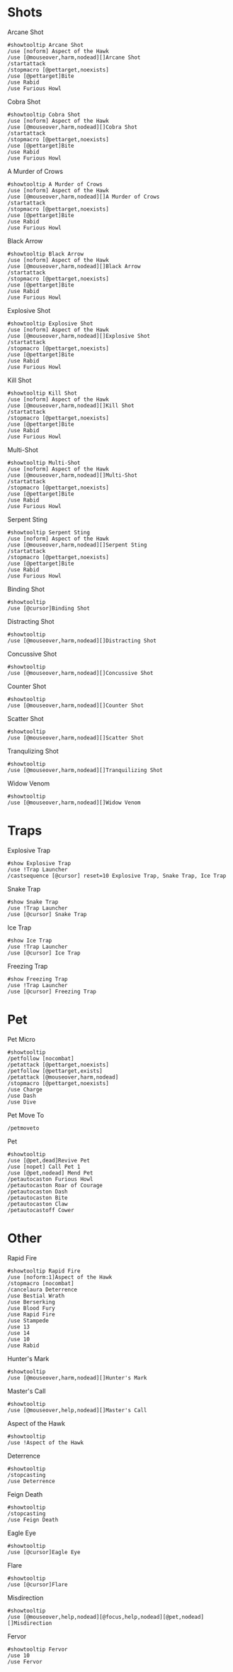 
# Shots
Arcane Shot
```
#showtooltip Arcane Shot
/use [noform] Aspect of the Hawk
/use [@mouseover,harm,nodead][]Arcane Shot
/startattack
/stopmacro [@pettarget,noexists]
/use [@pettarget]Bite
/use Rabid
/use Furious Howl
```

Cobra Shot
```
#showtooltip Cobra Shot
/use [noform] Aspect of the Hawk
/use [@mouseover,harm,nodead][]Cobra Shot
/startattack
/stopmacro [@pettarget,noexists]
/use [@pettarget]Bite
/use Rabid
/use Furious Howl
```

A Murder of Crows
```
#showtooltip A Murder of Crows
/use [noform] Aspect of the Hawk
/use [@mouseover,harm,nodead][]A Murder of Crows
/startattack
/stopmacro [@pettarget,noexists]
/use [@pettarget]Bite
/use Rabid
/use Furious Howl
```

Black Arrow
```
#showtooltip Black Arrow
/use [noform] Aspect of the Hawk
/use [@mouseover,harm,nodead][]Black Arrow
/startattack
/stopmacro [@pettarget,noexists]
/use [@pettarget]Bite
/use Rabid
/use Furious Howl
```

Explosive Shot
```
#showtooltip Explosive Shot
/use [noform] Aspect of the Hawk
/use [@mouseover,harm,nodead][]Explosive Shot
/startattack
/stopmacro [@pettarget,noexists]
/use [@pettarget]Bite
/use Rabid
/use Furious Howl
```

Kill Shot
```
#showtooltip Kill Shot
/use [noform] Aspect of the Hawk
/use [@mouseover,harm,nodead][]Kill Shot
/startattack
/stopmacro [@pettarget,noexists]
/use [@pettarget]Bite
/use Rabid
/use Furious Howl
```

Multi-Shot
```
#showtooltip Multi-Shot
/use [noform] Aspect of the Hawk
/use [@mouseover,harm,nodead][]Multi-Shot
/startattack
/stopmacro [@pettarget,noexists]
/use [@pettarget]Bite
/use Rabid
/use Furious Howl
```

Serpent Sting
```
#showtooltip Serpent Sting
/use [noform] Aspect of the Hawk
/use [@mouseover,harm,nodead][]Serpent Sting
/startattack
/stopmacro [@pettarget,noexists]
/use [@pettarget]Bite
/use Rabid
/use Furious Howl
```

Binding Shot
```
#showtooltip
/use [@cursor]Binding Shot
```

Distracting Shot
```
#showtooltip
/use [@mouseover,harm,nodead][]Distracting Shot
```

Concussive Shot
```
#showtooltip
/use [@mouseover,harm,nodead][]Concussive Shot
```

Counter Shot
```
#showtooltip
/use [@mouseover,harm,nodead][]Counter Shot
```

Scatter Shot
```
#showtooltip
/use [@mouseover,harm,nodead][]Scatter Shot
```

Tranqulizing Shot
```
#showtooltip
/use [@mouseover,harm,nodead][]Tranquilizing Shot
```

Widow Venom
```
#showtooltip
/use [@mouseover,harm,nodead][]Widow Venom
```

# Traps

Explosive Trap
```
#show Explosive Trap
/use !Trap Launcher
/castsequence [@cursor] reset=10 Explosive Trap, Snake Trap, Ice Trap
```

Snake Trap
```
#show Snake Trap
/use !Trap Launcher
/use [@cursor] Snake Trap
```

Ice Trap
```
#show Ice Trap
/use !Trap Launcher
/use [@cursor] Ice Trap
```

Freezing Trap
```
#show Freezing Trap
/use !Trap Launcher
/use [@cursor] Freezing Trap
```

# Pet
Pet Micro
```
#showtooltip
/petfollow [nocombat]
/petattack [@pettarget,noexists]
/petfollow [@pettarget,exists]
/petattack [@mouseover,harm,nodead]
/stopmacro [@pettarget,noexists]
/use Charge
/use Dash
/use Dive
```

Pet Move To
```
/petmoveto
```

Pet
```
#showtooltip
/use [@pet,dead]Revive Pet
/use [nopet] Call Pet 1
/use [@pet,nodead] Mend Pet
/petautocaston Furious Howl
/petautocaston Roar of Courage
/petautocaston Dash
/petautocaston Bite
/petautocaston Claw
/petautocastoff Cower
```

# Other

Rapid Fire
```
#showtooltip Rapid Fire
/use [noform:1]Aspect of the Hawk
/stopmacro [nocombat]
/cancelaura Deterrence
/use Bestial Wrath
/use Berserking
/use Blood Fury
/use Rapid Fire
/use Stampede
/use 13
/use 14
/use 10
/use Rabid
```

Hunter's Mark
```
#showtooltip 
/use [@mouseover,harm,nodead][]Hunter's Mark
```

Master's Call
```
#showtooltip
/use [@mouseover,help,nodead][]Master's Call
```

Aspect of the Hawk
```
#showtooltip
/use !Aspect of the Hawk
```

Deterrence
```
#showtooltip
/stopcasting
/use Deterrence
```

Feign Death
```
#showtooltip
/stopcasting 
/use Feign Death
```

Eagle Eye
```
#showtooltip
/use [@cursor]Eagle Eye
```

Flare
```
#showtooltip
/use [@cursor]Flare
```

Misdirection
```
#showtooltip
/use [@mouseover,help,nodead][@focus,help,nodead][@pet,nodead][]Misdirection
```

Fervor
```
#showtooltip Fervor
/use 10
/use Fervor
```

